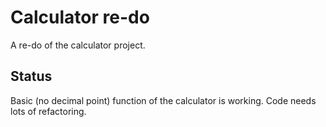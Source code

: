 # Calculator re-do

A re-do of the calculator project. 

## Status

Basic (no decimal point) function of the calculator is working. Code needs lots of refactoring.
